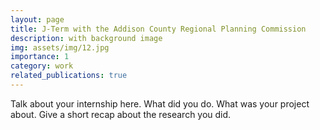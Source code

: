 ```yaml
---
layout: page
title: J-Term with the Addison County Regional Planning Commission
description: with background image
img: assets/img/12.jpg
importance: 1
category: work
related_publications: true
---
```


Talk about your internship here. What did you do. What was your project about. Give a short recap about the research you did. 

